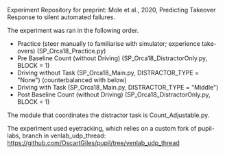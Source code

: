 Experiment Repository for preprint: Mole et al., 2020, Predicting Takeover Response to silent automated failures. 

The experiment was ran in the following order.

- Practice (steer manually to familiarise with simulator; experience take-overs) (SP_Orca18_Practice.py)
- Pre Baseline Count (without Driving) (SP_Orca18_DistractorOnly.py, BLOCK = 1)
- Driving without Task (SP_Orca18_Main.py, DISTRACTOR_TYPE = "None") (counterbalanced with below)
- Driving with Task (SP_Orca18_Main.py, DISTRACTOR_TYPE = "Middle")
- Post Baseline Count (without Driving) (SP_Orca18_DistractorOnly.py, BLOCK = 1)

The module that coordinates the distractor task is Count_Adjustable.py.

The experiment used eyetracking, which relies on a custom fork of pupil-labs, branch in venlab_udp_thread:  https://github.com/OscartGiles/pupil/tree/venlab_udp_thread



